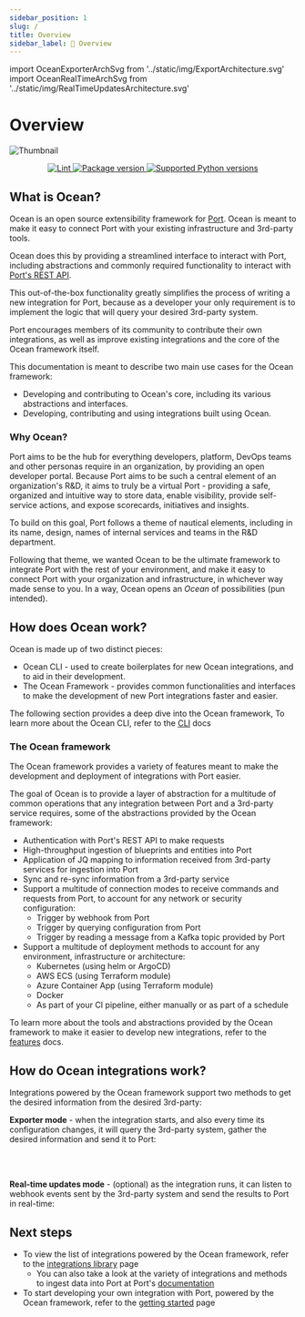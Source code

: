 ```yaml
---
sidebar_position: 1
slug: /
title: Overview
sidebar_label: 🌊 Overview
---
```


import OceanExporterArchSvg from '../static/img/ExportArchitecture.svg'
import OceanRealTimeArchSvg from '../static/img/RealTimeUpdatesArchitecture.svg'

# Overview

![Thumbnail](https://raw.githubusercontent.com/port-labs/ocean/main/assets/Thumbnail.png)

<p align="center">
<a href="https://github.com/tiangolo/fastapi/actions?query=lint+event:push+branch:main" target="_blank" style={{marginRight: "0.5em"}}>
    <img src="https://github.com/port-labs/Port-Ocean/actions/workflows/lint.yml/badge.svg" alt="Lint" />
</a>
<a href="https://pypi.org/project/port-ocean" target="_blank" style={{marginRight: "0.5em"}}>
    <img src="https://img.shields.io/pypi/v/port-ocean?color=%2334D058&label=pypi%20package" alt="Package version"/>
</a>
<a href="https://pypi.org/project/port-ocean" target="_blank">
    <img src="https://img.shields.io/pypi/pyversions/port-ocean.svg?color=%2334D058" alt="Supported Python versions"/>
</a>
</p>

## What is Ocean?

Ocean is an open source extensibility framework for [Port](https://getport.io). Ocean is meant to make it easy to connect Port with your existing infrastructure and 3rd-party tools.

Ocean does this by providing a streamlined interface to interact with Port, including abstractions and commonly required functionality to interact with [Port's REST API](https://api.getport.io/).

This out-of-the-box functionality greatly simplifies the process of writing a new integration for Port, because as a developer your only requirement is to implement the logic that will query your desired 3rd-party system.

Port encourages members of its community to contribute their own integrations, as well as improve existing integrations and the core of the Ocean framework itself.

This documentation is meant to describe two main use cases for the Ocean framework:

- Developing and contributing to Ocean's core, including its various abstractions and interfaces.
- Developing, contributing and using integrations built using Ocean.

### Why Ocean?

Port aims to be the hub for everything developers, platform, DevOps teams and other personas require in an organization, by providing an open developer portal. Because Port aims to be such a central element of an organization's R&D, it aims to truly be a virtual Port - providing a safe, organized and intuitive way to store data, enable visibility, provide self-service actions, and expose scorecards, initiatives and insights.

To build on this goal, Port follows a theme of nautical elements, including in its name, design, names of internal services and teams in the R&D department.

Following that theme, we wanted Ocean to be the ultimate framework to integrate Port with the rest of your environment, and make it easy to connect Port with your organization and infrastructure, in whichever way made sense to you. In a way, Ocean opens an _Ocean_ of possibilities (pun intended).

## How does Ocean work?

Ocean is made up of two distinct pieces:

- Ocean CLI - used to create boilerplates for new Ocean integrations, and to aid in their development.
- The Ocean Framework - provides common functionalities and interfaces to make the development of new Port integrations faster and easier.

The following section provides a deep dive into the Ocean framework, To learn more about the Ocean CLI, refer to the [CLI](./framework/cli/cli.md) docs

### The Ocean framework

The Ocean framework provides a variety of features meant to make the development and deployment of integrations with Port easier.

The goal of Ocean is to provide a layer of abstraction for a multitude of common operations that any integration between Port and a 3rd-party service requires, some of the abstractions provided by the Ocean framework:

- Authentication with Port's REST API to make requests
- High-throughput ingestion of blueprints and entities into Port
- Application of JQ mapping to information received from 3rd-party services for ingestion into Port
- Sync and re-sync information from a 3rd-party service
- Support a multitude of connection modes to receive commands and requests from Port, to account for any network or security configuration:
  - Trigger by webhook from Port
  - Trigger by querying configuration from Port
  - Trigger by reading a message from a Kafka topic provided by Port
- Support a multitude of deployment methods to account for any environment, infrastructure or architecture:
  - Kubernetes (using helm or ArgoCD)
  - AWS ECS (using Terraform module)
  - Azure Container App (using Terraform module)
  - Docker
  - As part of your CI pipeline, either manually or as part of a schedule

To learn more about the tools and abstractions provided by the Ocean framework to make it easier to develop new integrations, refer to the [features](./framework/features/features.md) docs.

## How do Ocean integrations work?

Integrations powered by the Ocean framework support two methods to get the desired information from the desired 3rd-party:

**Exporter mode** - when the integration starts, and also every time its configuration changes, it will query the 3rd-party system, gather the desired information and send it to Port:

<OceanExporterArchSvg/>

<br/>
<br/>

**Real-time updates mode** - (optional) as the integration runs, it can listen to webhook events sent by the 3rd-party system and send the results to Port in real-time:

<OceanRealTimeArchSvg/>

## Next steps

- To view the list of integrations powered by the Ocean framework, refer to the [integrations library](./integrations-library/integrations-library.md) page
  - You can also take a look at the variety of integrations and methods to ingest data into Port at Port's [documentation](https://docs.port.io/build-your-software-catalog/sync-data-to-catalog/)
- To start developing your own integration with Port, powered by the Ocean framework, refer to the [getting started](./getting-started/getting-started.md) page
